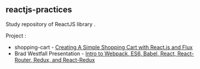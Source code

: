 ## reactjs-practices

Study repository of ReactJS library .

Project :
- shopping-cart - [Creating A Simple Shopping Cart with React.js and Flux](https://scotch.io/tutorials/creating-a-simple-shopping-cart-with-react-js-and-flux)
- Brad Westfall Presentation - [Intro to Webpack, ES6, Babel, React, React-Router, Redux, and React-Redux](https://www.youtube.com/watch?v=DfRibIkjhew)

